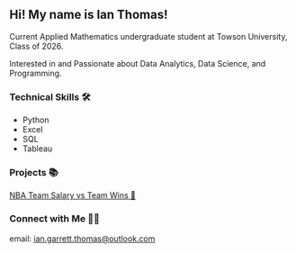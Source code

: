 ## Hi! My name is Ian Thomas!

Current Applied Mathematics undergraduate student at Towson University, Class of 2026.

Interested in and Passionate about Data Analytics, Data Science, and Programming.

### Technical Skills 🛠️
- Python
- Excel
- SQL
- Tableau

### Projects 📚
[NBA Team Salary vs Team Wins 🏀](https://github.com/ianthomas8/nba_salary_vs_wins/blob/main/Project%201%20-%20Team%20Salary%20vs%20Wins.ipynb)

### Connect with Me 👋🏻
email: ian.garrett.thomas@outlook.com
